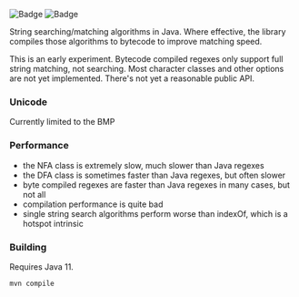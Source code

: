 ![Badge](https://travis-ci.org/hyperpape/StringMatching.svg?branch=master)
![Badge](https://www.repostatus.org/badges/latest/wip.svg)

String searching/matching algorithms in Java. Where effective, the
library compiles those algorithms to bytecode to improve matching
speed.

This is an early experiment. Bytecode compiled regexes only support full
string matching, not searching. Most character classes and other
options are not yet implemented. There's not yet a reasonable public
API.

### Unicode

Currently limited to the BMP

### Performance

- the NFA class is extremely slow, much slower than Java regexes
- the DFA class is sometimes faster than Java regexes, but often slower
- byte compiled regexes are faster than Java regexes in many cases, but not all
- compilation performance is quite bad
- single string search algorithms perform worse than indexOf, which is a
hotspot intrinsic

### Building

Requires Java 11.

    mvn compile